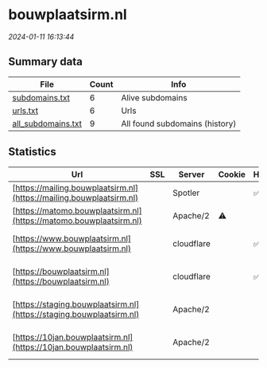 # bouwplaatsirm.nl
*2024-01-11 16:13:44*
## Summary data
| File       | Count | Info |
|------------|-------|------|
|[subdomains.txt](/data/bouwplaatsirm.nl/subdomains.txt)|6|Alive subdomains|
|[urls.txt](/data/bouwplaatsirm.nl/urls.txt)|6|Urls|
|[all_subdomains.txt](/data/bouwplaatsirm.nl/all_subdomains.txt)|9|All found subdomains (history)|
## Statistics
| Url | SSL | Server | Cookie | HSTS | CSP | XFO | XXP | RP | Tech |Title |
|------------|-------|------|------|------|------|------|------|------|------|------|
|[https://mailing.bouwplaatsirm.nl](https://mailing.bouwplaatsirm.nl)| |Spotler| |:white_check_mark: | | | |:white_check_mark: |HSTS||
|[https://matomo.bouwplaatsirm.nl](https://matomo.bouwplaatsirm.nl)| |Apache/2|:warning: | |:warning: |:white_check_mark: | |:white_check_mark: |AngularJS Apache...|Sign in - Matomo|
|[https://www.bouwplaatsirm.nl](https://www.bouwplaatsirm.nl)| |cloudflare| |:white_check_mark: |:warning: |:white_check_mark: | |:white_check_mark: |Cloudflare Drupa...|Samen bouwen aan...|
|[https://bouwplaatsirm.nl](https://bouwplaatsirm.nl)| |cloudflare| |:white_check_mark: |:warning: |:white_check_mark: | |:white_check_mark: |Cloudflare HSTS...|301 Moved Perman...|
|[https://staging.bouwplaatsirm.nl](https://staging.bouwplaatsirm.nl)| |Apache/2| | |:warning: |:white_check_mark: | |:white_check_mark: |Apache HTTP Serv...|Samen bouwen aan...|
|[https://10jan.bouwplaatsirm.nl](https://10jan.bouwplaatsirm.nl)| |Apache/2| | |:warning: |:white_check_mark: | |:white_check_mark: |Apache HTTP Serv...|Samen bouwen aan...|